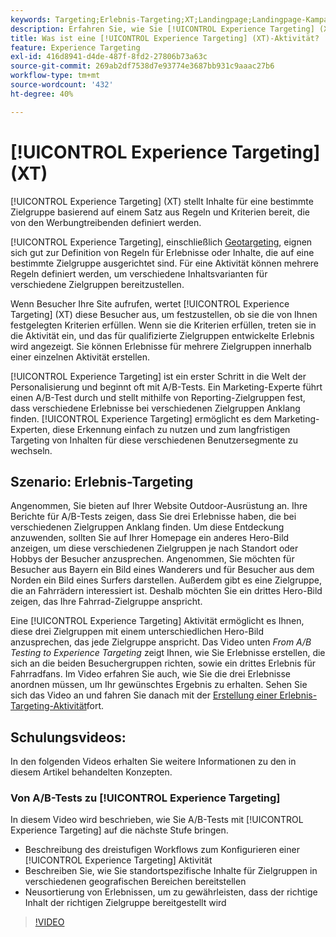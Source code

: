 ```yaml
---
keywords: Targeting;Erlebnis-Targeting;XT;Landingpage;Landingpage-Kampagne
description: Erfahren Sie, wie Sie [!UICONTROL Experience Targeting] (XT)-Aktivitäten in verwenden [!DNL Adobe Target]  um Inhalte für eine bestimmte Zielgruppe basierend auf einem Satz aus Regeln und Kriterien, die von den Werbungtreibenden definiert werden, bereitzustellen.
title: Was ist eine [!UICONTROL Experience Targeting] (XT)-Aktivität?
feature: Experience Targeting
exl-id: 416d8941-d4de-487f-8fd2-27806b73a63c
source-git-commit: 269ab2df7538d7e93774e3687bb931c9aaac27b6
workflow-type: tm+mt
source-wordcount: '432'
ht-degree: 40%

---
```


# [!UICONTROL Experience Targeting] (XT)

[!UICONTROL Experience Targeting] (XT) stellt Inhalte für eine bestimmte Zielgruppe basierend auf einem Satz aus Regeln und Kriterien bereit, die von den Werbungtreibenden definiert werden.

[!UICONTROL Experience Targeting], einschließlich [Geotargeting](/help/main/c-target/c-audiences/c-target-rules/geo.md), eignen sich gut zur Definition von Regeln für Erlebnisse oder Inhalte, die auf eine bestimmte Zielgruppe ausgerichtet sind. Für eine Aktivität können mehrere Regeln definiert werden, um verschiedene Inhaltsvarianten für verschiedene Zielgruppen bereitzustellen.

Wenn Besucher Ihre Site aufrufen, wertet [!UICONTROL Experience Targeting] (XT) diese Besucher aus, um festzustellen, ob sie die von Ihnen festgelegten Kriterien erfüllen. Wenn sie die Kriterien erfüllen, treten sie in die Aktivität ein, und das für qualifizierte Zielgruppen entwickelte Erlebnis wird angezeigt. Sie können Erlebnisse für mehrere Zielgruppen innerhalb einer einzelnen Aktivität erstellen.

[!UICONTROL Experience Targeting] ist ein erster Schritt in die Welt der Personalisierung und beginnt oft mit A/B-Tests. Ein Marketing-Experte führt einen A/B-Test durch und stellt mithilfe von Reporting-Zielgruppen fest, dass verschiedene Erlebnisse bei verschiedenen Zielgruppen Anklang finden. [!UICONTROL Experience Targeting] ermöglicht es dem Marketing-Experten, diese Erkennung einfach zu nutzen und zum langfristigen Targeting von Inhalten für diese verschiedenen Benutzersegmente zu wechseln.

## Szenario: Erlebnis-Targeting

Angenommen, Sie bieten auf Ihrer Website Outdoor-Ausrüstung an. Ihre Berichte für A/B-Tests zeigen, dass Sie drei Erlebnisse haben, die bei verschiedenen Zielgruppen Anklang finden. Um diese Entdeckung anzuwenden, sollten Sie auf Ihrer Homepage ein anderes Hero-Bild anzeigen, um diese verschiedenen Zielgruppen je nach Standort oder Hobbys der Besucher anzusprechen. Angenommen, Sie möchten für Besucher aus Bayern ein Bild eines Wanderers und für Besucher aus dem Norden ein Bild eines Surfers darstellen. Außerdem gibt es eine Zielgruppe, die an Fahrrädern interessiert ist. Deshalb möchten Sie ein drittes Hero-Bild zeigen, das Ihre Fahrrad-Zielgruppe anspricht.

Eine [!UICONTROL Experience Targeting] Aktivität ermöglicht es Ihnen, diese drei Zielgruppen mit einem unterschiedlichen Hero-Bild anzusprechen, das jede Zielgruppe anspricht. Das Video unten *From A/B Testing to Experience Targeting* zeigt Ihnen, wie Sie Erlebnisse erstellen, die sich an die beiden Besuchergruppen richten, sowie ein drittes Erlebnis für Fahrradfans. Im Video erfahren Sie auch, wie Sie die drei Erlebnisse anordnen müssen, um Ihr gewünschtes Ergebnis zu erhalten. Sehen Sie sich das Video an und fahren Sie danach mit der [Erstellung einer Erlebnis-Targeting-Aktivität](/help/main/c-activities/t-experience-target/t-xt-create/xt-create.md)fort.

## Schulungsvideos:

In den folgenden Videos erhalten Sie weitere Informationen zu den in diesem Artikel behandelten Konzepten.

### Von A/B-Tests zu [!UICONTROL Experience Targeting]

In diesem Video wird beschrieben, wie Sie A/B-Tests mit [!UICONTROL Experience Targeting] auf die nächste Stufe bringen.

* Beschreibung des dreistufigen Workflows zum Konfigurieren einer [!UICONTROL Experience Targeting] Aktivität
* Beschreiben Sie, wie Sie standortspezifische Inhalte für Zielgruppen in verschiedenen geografischen Bereichen bereitstellen
* Neusortierung von Erlebnissen, um zu gewährleisten, dass der richtige Inhalt der richtigen Zielgruppe bereitgestellt wird

>[!VIDEO](https://video.tv.adobe.com/v/22418/)
